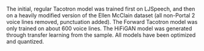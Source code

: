 The initial, regular Tacotron model was trained first on LJSpeech, and then on a heavily modified version of the Ellen McClain dataset (all non-Portal 2 voice lines removed, punctuation added).  The Forward Tacotron model was only trained on about 600 voice lines.  The HiFiGAN model was generated through transfer learning from the sample.  All models have been optimized and quantized.

